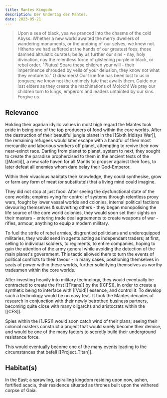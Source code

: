 ```yaml
---
title: Mantes Kingodm
description: Der Undertag der Mantes.
date: 2023-05-21
---
```


> Upon a sea of black, yea we pranced into the chasms of the cold Abyss. Whether a new world awaited the merry dwellers of wandering monuments, or the undoing of our selves, we knew not. Hitherto we had suffered at the hands of our greatest foes; those damned altruistic curates; belay us further our sins - nay, holy divination, nay the relentless force of glistening purple in black, or rebel order. "Plutus! Spare these children your will - their impertinence shrouded by veils of your delusion, they know not what they venture to."
>O dreamers! Our true foe has been lost to us in tongues; we know not the untimely fate that awaits them. Guide our lost elders as they create the machinations of Moloch! We pray our children turn to kings, emperors and leaders untainted by our sins. Forgive us.

## Relevance ##

Holding their agarian idyllic values in most high regard the Mantes took pride in being one of the top producers of food within the core worlds.
After the destruction of their beautiful jungle planet in the [[Sixth Iridisys War]], the remaining refugees would later escape with a handful of their most mercantile and laborious workers off planet, attempting to revive their now near-exinct race.
Darting from planet to planet, system to next, they sought to create the paradise prophercised to them in the ancient texts of the [[Mantii]], a new safe haven for all Mantis to propser against their foes, to later defeat all enemies whom dare belay their God-Emperor.

Within their vivacious habitats their knowledge, they could synthesise, grow or farm any form of meat (or substitute!) that a living mind could imagine.

They did not stop at just food.
After seeing the dysfunctional state of the core worlds; empires vying for control of systems through relentless proxy wars, fought by lower vassal worlds and colonies, internal political factions devouring themselves & subverting others - they began monopolising the life source of the core world colonies, they would soon set their sights on their masters - entering trade deal agreements to create weapons of war - rifles, armour, anything to equip a modern military.

To fuel the strife of rebel armies, disgruntled politicians and underequipped militaries, they would send in agents acting as independant traders; at first, selling to individual soldiers, to regiments, to entire companies, hoping to gain the attention of the army general while avoiding the detection of the main planet's government.
This tactic allowed them to turn the events of political conflicts to their favour - in many cases, positioning themselves in seats of power within these worlds, further solidifying themselves as worthy tradesmen within the core worlds.

After investing heavily into military technology, they would eventually be contracted to create the first [[Titans]] by the [[CFS]], in order to create a synthetic being to interface with [[Void]] essence, and control it.
To develop such a technology would be no easy feat. It took the Mantes decades of research in conjunction with their newly betrothed business partners, becoming quite close with many oligarchs and aristocrats within the [[CFS]].

Spies within the [[JRS]] would soon catch wind of their plans; seeing their colonial masters construct a project that would surely become their demise, and would be one of the many factors to secretly build their underground resistance force.

This would eventually become one of the many events leading to the circumstances that befell [[Project_Titan]].

## Habitat(s) ##

In the East; a sprawling, spiralling kingdom residing upon now, ashen, fortified acacia, their residence situated as thrones built upon the withered corpse of Gaia.
